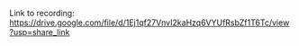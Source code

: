 Link to recording: 
https://drive.google.com/file/d/1Ej1qf27VnvI2kaHzq6VYUfRsbZf1T6Tc/view?usp=share_link